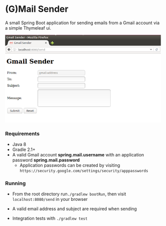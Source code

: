 # (G)Mail Sender
A small Spring Boot application for sending emails from a Gmail account via a simple Thymeleaf ui.

![alt text](https://github.com/carlcorder/mail.sender/blob/master/src/main/resources/static/images/mail-sender-ui.png)

### Requirements
* Java 8
* Gradle 2.1+
* A valid Gmail account __spring.mail.username__ with an application password __spring.mail.password__
  * Application passwords can be created by visiting `https://security.google.com/settings/security/apppasswords`

### Running
* From the root directory run`./gradlew bootRun`, then visit `localhost:8080/send` in
  your browser

* A valid email address and subject are required when sending

* Integration tests with `./gradlew test`
